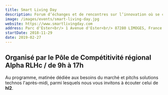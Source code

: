 ```yaml
---
title: Smart Living Day
description: Forum d’échanges et de rencontres sur l’innovation où se croisent les professionnels de l’habitat & les « offreurs » de solutions technologiques et innovantes répondant aux enjeux du Smart Living
image: /images/events/smart-living-day.jpg
website: https://www.smartlivingday.com
address: Parc d'Ester<br/> 1 Avenue d'Ester<br/> 87280 LIMOGES, France
startDate: 2018-11-29
date: 2019-02-27
---
```


## Organisé par le Pôle de Compétitivité régional Alpha RLHc / de 9h à 17h

Au programme, matinée dédiée aux besoins du marché et pitchs solutions technos l'après-midi, parmi lesquels nous vous invitons à écouter celui de **hl2**.